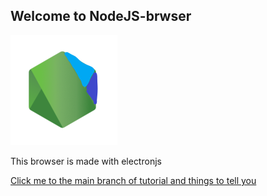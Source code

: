## Welcome to NodeJS-brwser

![NodeJS logo](NJBI.png)

This browser is made with electronjs

[Click me to the main branch of tutorial and things to tell you](https://github.com/MXP2095onetechguy/NodeJS-browser)
